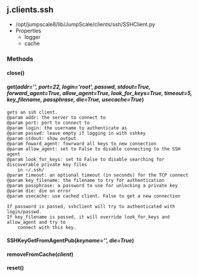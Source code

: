 <!-- toc -->
## j.clients.ssh

- /opt/jumpscale8/lib/JumpScale/clients/ssh/SSHClient.py
- Properties
    - logger
    - cache

### Methods

#### close() 

#### get(*addr='', port=22, login='root', passwd, stdout=True, forward_agent=True, allow_agent=True, look_for_keys=True, timeout=5, key_filename, passphrase, die=True, usecache=True*) 

```
gets an ssh client.
@param addr: the server to connect to
@param port: port to connect to
@param login: the username to authenticate as
@param passwd: leave empty if logging in with sshkey
@param stdout: show output
@param foward_agent: fowrward all keys to new connection
@param allow_agent: set to False to disable connecting to the SSH agent
@param look_for_keys: set to False to disable searching for discoverable private key files
    in ~/.ssh/
@param timeout: an optional timeout (in seconds) for the TCP connect
@param key_filename: the filename to try for authentication
@param passphrase: a password to use for unlocking a private key
@param die: die on error
@param usecache: use cached client. False to get a new connection

If password is passed, sshclient will try to authenticated with login/passwd.
If key_filename is passed, it will override look_for_keys and allow_agent and try to
    connect with this key.

```

#### SSHKeyGetFromAgentPub(*keyname='', die=True*) 

#### removeFromCache(*client*) 

#### reset() 

